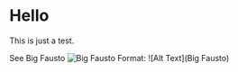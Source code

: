 # Hello
This is just a test.

See Big Fausto
![Big Fausto](https://statig3.akamaized.net/bancodeimagens/af/gr/hg/afgrhgnkx2vvo4hcny0y8fywv.jpg)
Format: ![Alt Text](Big Fausto)
